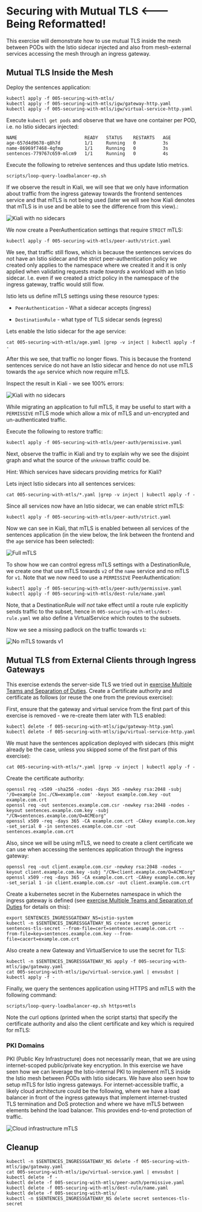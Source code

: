 [//]: # (Copyright, Eficode )
[//]: # (Origin: https://github.com/eficode-academy/istio-katas)
[//]: # (Tags: #TLS #mutual-tls #PKI-domains #ingress-gateway #VirtualService #Gateway #PeerAuthentication #DestinationRule)

# Securing with Mutual TLS <--- Being Reformatted!

This exercise will demonstrate how to use mutual TLS inside the mesh between
PODs with the Istio sidecar injected and also from mesh-external services
accessing the mesh through an ingress gateway.

## Mutual TLS Inside the Mesh

Deploy the sentences application:

```console
kubectl apply -f 005-securing-with-mtls/
kubectl apply -f 005-securing-with-mtls/igw/gateway-http.yaml
kubectl apply -f 005-securing-with-mtls/igw/virtual-service-http.yaml
```

Execute `kubectl get pods` and observe that we have one container per POD, i.e. no Istio sidecars injected:

```
NAME                         READY   STATUS    RESTARTS   AGE
age-657d4d9678-q8h7d         1/1     Running   0          3s
name-86969f7468-4qfmp        1/1     Running   0          3s
sentences-779767c659-mlcm9   1/1     Running   0          4s
```

Execute the following to retreive sentences and thus update Istio metrics.

```console
scripts/loop-query-loadbalancer-ep.sh
```

If we observe the result in Kiali, we will see that we only have information
about traffic from the ingress gateway towards the frontend sentences service
and that mTLS is not being used (later we will see how Kiali denotes that mTLS
is in use and be able to see the difference from this view).:

![Kiali with no sidecars](images/kiali-no-sidecar-no-mtls-anno.png)

We now create a PeerAuthentication settings that require `STRICT` mTLS:

```console
kubectl apply -f 005-securing-with-mtls/peer-auth/strict.yaml
```

We see, that traffic still flows, which is because the sentences services do not
have an Istio sidecar and the strict peer-authentication policy we created only
applies to the namespace where we created it and it is only applied when
validating requests made *towards* a workload with an Istio sidecar. I.e. even
if we created a strict policy in the namespace of the ingress gateway, traffic
would still flow.

Istio lets us define mTLS settings using these resource types:

- `PeerAuthentication` - What a sidecar accepts (ingress)

- `DestinationRule` - what type of TLS sidecar sends (egress)

Lets enable the Istio sidecar for the age service:

```console
cat 005-securing-with-mtls/age.yaml |grep -v inject | kubectl apply -f -
```

After this we see, that traffic no longer flows. This is because the frontend
sentences service do not have an Istio sidecar and hence do not use mTLS towards
the `age` service which now require mTLS.

Inspect the result in Kiali - we see 100% errors:

![Kiali with no sidecars](images/kiali-mtls-error.png)

While migrating an application to full mTLS, it may be useful to start with a
`PERMISSIVE` mTLS mode which allow a mix of mTLS and un-encrypted and
un-authenticated traffic.

Execute the following to restore traffic:

```console
kubectl apply -f 005-securing-with-mtls/peer-auth/permissive.yaml
```

Next, observe the traffic in Kiali and try to explain why we see the disjoint
graph and what the source of the `unknown` traffic could be.

Hint: Which services have sidecars providing metrics for Kiali?

Lets inject Istio sidecars into all sentences services:

```console
cat 005-securing-with-mtls/*.yaml |grep -v inject | kubectl apply -f -
```

Since all services now have an Istio sidecar, we can enable strict mTLS:

```console
kubectl apply -f 005-securing-with-mtls/peer-auth/strict.yaml
```

Now we can see in Kiali, that mTLS is enabled between all services of the
sentences application (in the view below, the link between the frontend and the
`age` service has been selected):

![Full mTLS](images/kiali-mtls-anno.png)

To show how we can control egress mTLS settings with a DestinationRule, we
create one that use mTLS towards `v2` of the `name` service and no mTLS for
`v1`. Note that we now need to use a `PERMISSIVE` PeerAuthentication:

```console
kubectl apply -f 005-securing-with-mtls/peer-auth/permissive.yaml
kubectl apply -f 005-securing-with-mtls/dest-rule/name.yaml
```

Note, that a DestinationRule *will not* take effect until a route rule
explicitly sends traffic to the subset, hence in `005-securing-with-mtls/dest-rule.yaml` we
also define a VirtualService which routes to the subsets.

Now we see a missing padlock on the traffic towards `v1`:

![No mTLS towards v1](images/kiali-mtls-destrule-anno.png)


## Mutual TLS from External Clients through Ingress Gateways

This exercise extends the server-side TLS we tried out in [exercise Multiple
Teams and Separation of Duties](multi-teams.md). Create a Certificate authority
and certificate as follows (or reuse the one from the previous exercise):

First, ensure that the gateway and virtual service from the first part of this
exercise is removed - we re-create them later with TLS enabled:

```console
kubectl delete -f 005-securing-with-mtls/igw/gateway-http.yaml
kubectl delete -f 005-securing-with-mtls/igw/virtual-service-http.yaml
```

We must have the sentences application deployed with sidecars (this might
already be the case, unless you skipped some of the first part of this
exercise):

```console
cat 005-securing-with-mtls/*.yaml |grep -v inject | kubectl apply -f -
```

Create the certificate authority:

```console
openssl req -x509 -sha256 -nodes -days 365 -newkey rsa:2048 -subj '/O=example Inc./CN=example.com' -keyout example.com.key -out example.com.crt
openssl req -out sentences.example.com.csr -newkey rsa:2048 -nodes -keyout sentences.example.com.key -subj "/CN=sentences.example.com/O=ACMEorg"
openssl x509 -req -days 365 -CA example.com.crt -CAkey example.com.key -set_serial 0 -in sentences.example.com.csr -out sentences.example.com.crt
```

Also, since we will be using mTLS, we need to create a client certificate we can
use when accessing the sentences application through the ingress gateway:

```console
openssl req -out client.example.com.csr -newkey rsa:2048 -nodes -keyout client.example.com.key -subj "/CN=client.example.com/O=ACMEorg"
openssl x509 -req -days 365 -CA example.com.crt -CAkey example.com.key -set_serial 1 -in client.example.com.csr -out client.example.com.crt
```

Create a kubernetes secret in the Kubernetes namespace in which the ingress
gateway is defined (see [exercise Multiple Teams and Separation of
Duties](multi-teams.md) for details on this):

```console
export SENTENCES_INGRESSGATEWAY_NS=istio-system
kubectl -n $SENTENCES_INGRESSGATEWAY_NS create secret generic sentences-tls-secret --from-file=cert=sentences.example.com.crt --from-file=key=sentences.example.com.key --from-file=cacert=example.com.crt
```

Also create a new Gateway and VirtualService to use the secret for TLS:

```console
kubectl -n $SENTENCES_INGRESSGATEWAY_NS apply -f 005-securing-with-mtls/igw/gateway.yaml
cat 005-securing-with-mtls/igw/virtual-service.yaml | envsubst | kubectl apply -f -
```

Finally, we query the sentences application using HTTPS and mTLS with the
following command:

```console
scripts/loop-query-loadbalancer-ep.sh https+mtls
```

Note the curl options (printed when the script starts) that specify the
certificate authority and also the client certificate and key which is required
for mTLS:

### PKI Domains

PKI (Public Key Infrastructure) does not necessarily mean, that we are using
internet-scoped public/private key encryption. In this exercise we have seen how
we can leverage the Istio-internal PKI to implement mTLS inside the Istio mesh
between PODs with Istio sidecars. We have also seen how to setup mTLS for Istio
ingress gateways. For internet-accessible traffic, a likely cloud architecture
could be the following, where we have a load balancer in front of the ingress
gateways that implement internet-trusted TLS termination and DoS protection and
where we have mTLS between elements behind the load balancer. This provides
end-to-end protection of traffic.

![Cloud infrastructure mTLS](images/istio-cloud-mtls.png)

## Cleanup

```console
kubectl -n $SENTENCES_INGRESSGATEWAY_NS delete -f 005-securing-with-mtls/igw/gateway.yaml
cat 005-securing-with-mtls/igw/virtual-service.yaml | envsubst | kubectl delete -f -
kubectl delete -f 005-securing-with-mtls/peer-auth/permissive.yaml
kubectl delete -f 005-securing-with-mtls/dest-rule/name.yaml
kubectl delete -f 005-securing-with-mtls/
kubectl -n $SENTENCES_INGRESSGATEWAY_NS delete secret sentences-tls-secret
```
